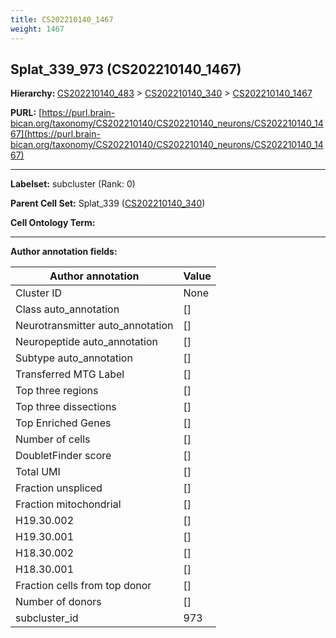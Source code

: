 ```yaml
---
title: CS202210140_1467
weight: 1467
---
```

## Splat_339_973 (CS202210140_1467)
<b>Hierarchy: </b>
[CS202210140_483](../CS202210140_483) >
[CS202210140_340](../CS202210140_340) >
[CS202210140_1467](../CS202210140_1467)

**PURL:** [https://purl.brain-bican.org/taxonomy/CS202210140/CS202210140_neurons/CS202210140_1467](https://purl.brain-bican.org/taxonomy/CS202210140/CS202210140_neurons/CS202210140_1467)

---


**Labelset:** subcluster (Rank: 0)

**Parent Cell Set:** Splat_339 ([CS202210140_340](../CS202210140_340))



**Cell Ontology Term:** 

[MARKER GENES.]: #


---

[TRANSFERRED ANNOTATIONS.]: #


[AUTHOR ANNOTATION FIELDS.]: #


**Author annotation fields:**

| Author annotation | Value |
|-------------------|-------|
|Cluster ID|None|
|Class auto_annotation|[]|
|Neurotransmitter auto_annotation|[]|
|Neuropeptide auto_annotation|[]|
|Subtype auto_annotation|[]|
|Transferred MTG Label|[]|
|Top three regions|[]|
|Top three dissections|[]|
|Top Enriched Genes|[]|
|Number of cells|[]|
|DoubletFinder score|[]|
|Total UMI|[]|
|Fraction unspliced|[]|
|Fraction mitochondrial|[]|
|H19.30.002|[]|
|H19.30.001|[]|
|H18.30.002|[]|
|H18.30.001|[]|
|Fraction cells from top donor|[]|
|Number of donors|[]|
|subcluster_id|973|
